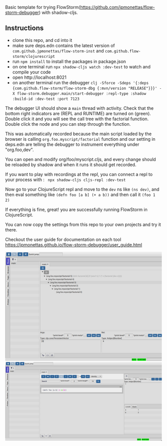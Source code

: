 Basic template for trying FlowStorm(https://github.com/jpmonettas/flow-storm-debugger) with shadow-cljs.

## Instructions

- clone this repo, and cd into it
- make sure deps.edn contains the latest version of `com.github.jpmonettas/flow-storm-inst` and `com.github.flow-storm/clojurescript`
- run `npm install` to install the packages in package.json
- on one terminal run `npx shadow-cljs watch :dev-test` to watch and compile your code
- open http://localhost:8021
- on another terminal run the debugger `clj -Sforce -Sdeps '{:deps {com.github.flow-storm/flow-storm-dbg {:mvn/version "RELEASE"}}}' -X flow-storm.debugger.main/start-debugger :repl-type :shadow :build-id :dev-test :port 7123`

The debugger UI should show a `main` thread with activity. Check that the bottom right indicators are (REPL and RUNTIME) are turned on (green).
Double click it and you will see the call tree with the factorial function. 
Double click the node and you can step through the function.

This was automatically recorded because the main script loaded by the browser is calling `org.foo.myscript/factorial` function and
our setting in deps.edn are telling the debugger to instrument everything under "org.foo,dev". 

You can open and modify org/foo/myscript.cljs, and every change should be reloaded by shadow and when it runs it should get 
recorded.

If you want to play with recordings at the repl, you can connect a repl to your process with :  ` npx shadow-cljs cljs-repl :dev-test`

Now go to your ClojureScript repl and move to the `dev` ns like `(ns dev)`, and then eval something like `(defn foo [a b] (+ a b))` 
and then call it `(foo 1 2)`

If everything is fine, great! you are successfully running FlowStorm in ClojureScript.

You can now copy the settings from this repo to your own projects and try it there.

Checkout the user guide for documentation on each tool https://jpmonettas.github.io/flow-storm-debugger/user_guide.html

![demo](./images/tree.png)
![demo](./images/stepper.png)




